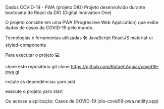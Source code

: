Dados COVID-19 - PWA (projeto DIO)
Projeto desenvolvido durante bootcamp de React da DIO (Digital Innovation One)

O projeto consiste em uma PWA (Progressive Web Application) que exibe dados de casos da COVID-19 pelo mundo.

Tecnologias e ferramentas utilizadas 🛠️
JavaScript
ReactJS
material-ui
styled-components


Para executar o projeto 💻

clone este repositório
git clone https://github.com/Rafael-Aguiar/covid19-pwa.gi

instale as dependências
yarn add

execute o projeto
yarn start


Ou acesse a aplicação: Casos de COVID-19 (dio-covid19-pwa.netlify.app)